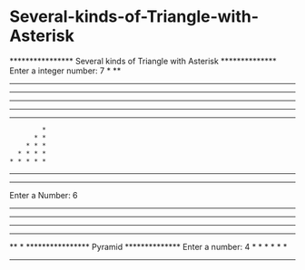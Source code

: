 # Several-kinds-of-Triangle-with-Asterisk

**************** Several kinds of Triangle with Asterisk **************
Enter a integer number: 7
*
**
***
****
*****
******
*******
            * 
          * * 
        * * * 
      * * * * 
    * * * * * 
  * * * * * * 
* * * * * * * 
Enter a Number: 6
******
*****
****
***
**
*
**************** Pyramid **************
Enter a number: 4
      * 
     * * 
    * * * 
   * * * * 
